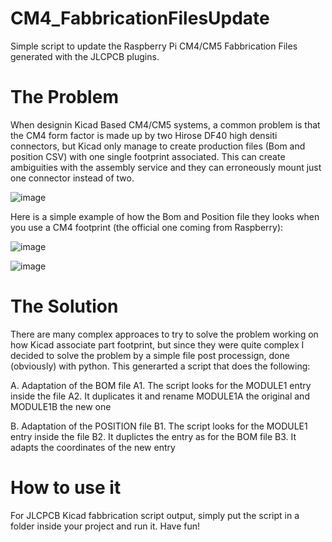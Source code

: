 # CM4_FabbricationFilesUpdate
Simple script to update the Raspberry Pi CM4/CM5 Fabbrication Files generated with the JLCPCB plugins.

# The Problem
When designin Kicad Based CM4/CM5 systems, a common problem is that the CM4 form factor is made up by two Hirose DF40 high densiti connectors, but Kicad only manage to create production files (Bom and position CSV) with one single footprint associated. This can create ambiguities with the assembly service and they can erroneously mount just one connector instead of two.

![image](https://github.com/user-attachments/assets/b9b95255-6a00-41eb-b5c9-eadf77694051)


Here is a simple example of how the Bom and Position file they looks when you use a CM4 footprint (the official one coming from Raspberry):

![image](https://github.com/user-attachments/assets/8ca89909-624d-4833-b142-abaea27d5c80)

![image](https://github.com/user-attachments/assets/9c328680-bd8b-4841-a85f-27fd0881b88f)


# The Solution
There are many complex approaces to try to solve the problem working on how Kicad associate part footprint, but since they were quite complex I decided to solve the problem by a simple file post processign, done (obviously) with python. This generarted a script that does the following:

A. Adaptation of the BOM file
A1. The script looks for the MODULE1 entry inside the file
A2. It duplicates it and rename MODULE1A the original and MODULE1B the new one

B. Adaptation of the POSITION file
B1. The script looks for the MODULE1 entry inside the file
B2. It duplictes the entry as for the BOM file
B3. It adapts the coordinates of the new entry

# How to use it
For JLCPCB Kicad fabbrication script output, simply put the script in a folder inside your project and run it. Have fun!
